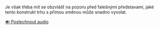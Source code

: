 
Je však třeba mít se obzvlášť na pozoru před falešnými představami, jaké tento konstrukt trhu s přímou směnou může snadno vyvolat.

[🔊 Poslechnout audio](/data/7-paragraphs/audio/chapter_42/para_009-Je-vak-teba-mt-se-obzvl-na-pozoru-ped-fale.mp3)
